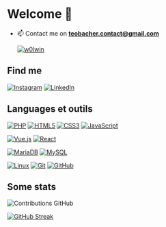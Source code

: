 # Welcome 👋

- 📫 Contact me on **teobacher.contact@gmail.com**

  [![w0lwin](https://github-profile-trophy.vercel.app/?username=w0lwin&theme=onedark&rank=SECRET,SSS,SS,S,AAA,AA,A&no-bg=true&no-frame=true&margin-w=16)](https://github.com/ryo-ma/github-profile-trophy)

## Find me
[![Instagram](https://img.shields.io/badge/-Instagram-FF91A4?&logo=Instagram&logoColor=fff)](https://www.instagram.com/teo.bacher/)
[![LinkedIn](https://img.shields.io/badge/-LinkedIn-FF91A4?&logo=LinkedIn&logoColor=0A66C2)]([https://www.linkedin.com/in/jarjatremi/](https://www.linkedin.com/feed/)https://www.linkedin.com/feed/)

## Languages et outils

[![PHP](https://img.shields.io/badge/-PHP-000?&logo=PHP&logoColor=777BB4)](https://www.php.net)
[![HTML5](https://img.shields.io/badge/-HTML5-000?&logo=HTML5&logoColor=E34F26)](https://www.w3.org/html/)
[![CSS3](https://img.shields.io/badge/-CSS3-000?&logo=CSS3&logoColor=1572B6)](https://developer.mozilla.org/fr/docs/Web/CSS)
[![JavaScript](https://img.shields.io/badge/-JavaScript-000?&logo=JavaScript&logoColor=F7DF1E)](https://developer.mozilla.org/en-US/docs/Web/JavaScript)

[![Vue.js](https://img.shields.io/badge/-Vue.js-000?&logo=Vue.js&logoColor=4FC08D)](https://vuejs.org/)
[![React](https://img.shields.io/badge/-React-000?&logo=React&logoColor=fff)](https://reactjs.org/)

[![MariaDB](https://img.shields.io/badge/-MariaDB-000?&logo=MariaDB&logoColor=003545)](https://mariadb.org/)
[![MySQL](https://img.shields.io/badge/-MySQL-000?&logo=MySQL&logoColor=4479A1)](https://www.mysql.com/)

[![Linux](https://img.shields.io/badge/-Linux-000?&logo=Linux&logoColor=FCC624)](https://www.linux.org/)
[![Git](https://img.shields.io/badge/-Git-000?&logo=Git&logoColor=F05032)](https://git-scm.com/)
[![GitHub](https://img.shields.io/badge/-GitHub-000?&logo=GitHub&logoColor=FFF)](https://www.github.com/)

## Some stats

![Contributions GitHub](https://github-readme-stats.vercel.app/api?username=w0lwin&custom_title=Contributions%20GitHub&show_icons=true&locale=en&count_private=true&hide=stars,issues&bg_color=0d1117&hide_border=true&icon_color=52BFEA&text_color=FFF&title_color=52BFEA)

 [![GitHub Streak](https://github-readme-streak-stats.herokuapp.com?user=w0lwin&hide_border=true&locale=en&background=0d1117&ring=52BFEA&stroke=52BFEA&fire=52BFEA&sideNums=FFFFFF&currStreakLabel=FFFFFF&sideLabels=FFFFFF&dates=FFFFFF&currStreakNum=FFFFFF)](https://git.io/streak-stats) 
